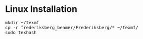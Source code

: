 # Linux Installation #
<pre class="code">
mkdir ~/texmf
cp -r frederiksberg_beamer/Frederiksberg/* ~/texmf/ 
sudo texhash
</pre>
